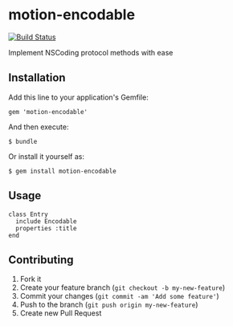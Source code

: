 # motion-encodable

[![Build Status](https://travis-ci.org/satococoa/motion-encodable.png?branch=master)](https://travis-ci.org/satococoa/motion-encodable)

Implement NSCoding protocol methods with ease

## Installation

Add this line to your application's Gemfile:

    gem 'motion-encodable'

And then execute:

    $ bundle

Or install it yourself as:

    $ gem install motion-encodable

## Usage

```
class Entry
  include Encodable
  properties :title
end
```

## Contributing

1. Fork it
2. Create your feature branch (`git checkout -b my-new-feature`)
3. Commit your changes (`git commit -am 'Add some feature'`)
4. Push to the branch (`git push origin my-new-feature`)
5. Create new Pull Request
